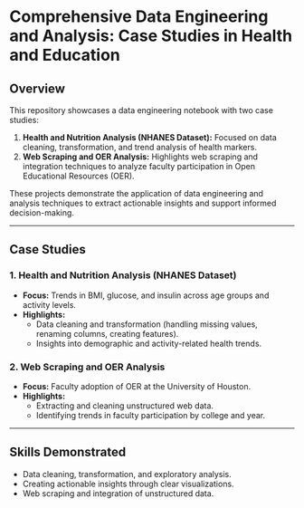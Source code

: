 # Comprehensive Data Engineering and Analysis: Case Studies in Health and Education

## Overview
This repository showcases a data engineering notebook with two case studies:

1. **Health and Nutrition Analysis (NHANES Dataset):** Focused on data cleaning, transformation, and trend analysis of health markers.
2. **Web Scraping and OER Analysis:** Highlights web scraping and integration techniques to analyze faculty participation in Open Educational Resources (OER).

These projects demonstrate the application of data engineering and analysis techniques to extract actionable insights and support informed decision-making.

---

## Case Studies

### 1. **Health and Nutrition Analysis (NHANES Dataset)**
- **Focus:** Trends in BMI, glucose, and insulin across age groups and activity levels.
- **Highlights:**
  - Data cleaning and transformation (handling missing values, renaming columns, creating features).
  - Insights into demographic and activity-related health trends.

### 2. **Web Scraping and OER Analysis**
- **Focus:** Faculty adoption of OER at the University of Houston.
- **Highlights:**
  - Extracting and cleaning unstructured web data.
  - Identifying trends in faculty participation by college and year.

---

## Skills Demonstrated
- Data cleaning, transformation, and exploratory analysis.
- Creating actionable insights through clear visualizations.
- Web scraping and integration of unstructured data.